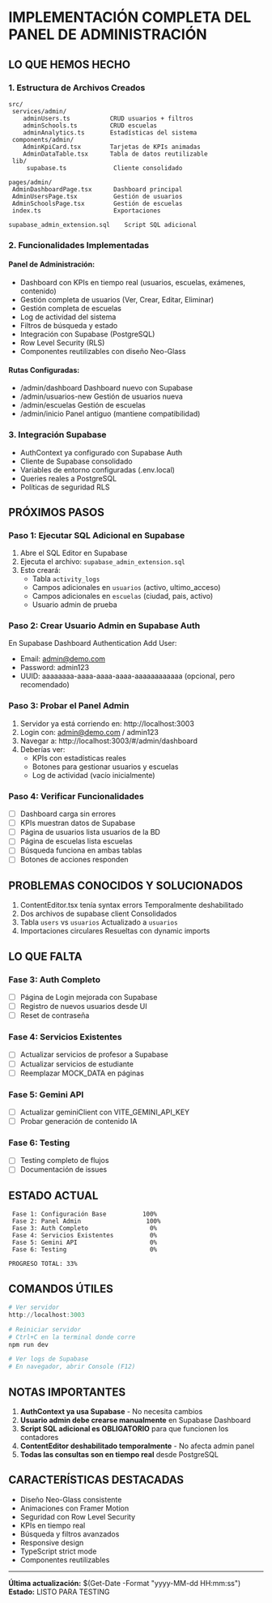 ﻿#  IMPLEMENTACIÓN COMPLETA DEL PANEL DE ADMINISTRACIÓN

##  LO QUE HEMOS HECHO

### 1. Estructura de Archivos Creados

```
src/
 services/admin/
    adminUsers.ts           CRUD usuarios + filtros
    adminSchools.ts         CRUD escuelas
    adminAnalytics.ts       Estadísticas del sistema
 components/admin/
    AdminKpiCard.tsx        Tarjetas de KPIs animadas
    AdminDataTable.tsx      Tabla de datos reutilizable
 lib/
     supabase.ts             Cliente consolidado

pages/admin/
 AdminDashboardPage.tsx      Dashboard principal
 AdminUsersPage.tsx          Gestión de usuarios
 AdminSchoolsPage.tsx        Gestión de escuelas
 index.ts                    Exportaciones

supabase_admin_extension.sql    Script SQL adicional
```

### 2. Funcionalidades Implementadas

#### Panel de Administración:
-  Dashboard con KPIs en tiempo real (usuarios, escuelas, exámenes, contenido)
-  Gestión completa de usuarios (Ver, Crear, Editar, Eliminar)
-  Gestión completa de escuelas
-  Log de actividad del sistema
-  Filtros de búsqueda y estado
-  Integración con Supabase (PostgreSQL)
-  Row Level Security (RLS)
-  Componentes reutilizables con diseño Neo-Glass

#### Rutas Configuradas:
- /admin/dashboard          Dashboard nuevo con Supabase
- /admin/usuarios-new       Gestión de usuarios nueva
- /admin/escuelas           Gestión de escuelas
- /admin/inicio             Panel antiguo (mantiene compatibilidad)

### 3. Integración Supabase

-  AuthContext ya configurado con Supabase Auth
-  Cliente de Supabase consolidado
-  Variables de entorno configuradas (.env.local)
-  Queries reales a PostgreSQL
-  Políticas de seguridad RLS

##  PRÓXIMOS PASOS

### Paso 1: Ejecutar SQL Adicional en Supabase

1. Abre el SQL Editor en Supabase
2. Ejecuta el archivo: `supabase_admin_extension.sql`
3. Esto creará:
   - Tabla `activity_logs`
   - Campos adicionales en `usuarios` (activo, ultimo_acceso)
   - Campos adicionales en `escuelas` (ciudad, pais, activo)
   - Usuario admin de prueba

### Paso 2: Crear Usuario Admin en Supabase Auth

En Supabase Dashboard  Authentication  Add User:
- Email: admin@demo.com
- Password: admin123
- UUID: aaaaaaaa-aaaa-aaaa-aaaa-aaaaaaaaaaaa (opcional, pero recomendado)

### Paso 3: Probar el Panel Admin

1. Servidor ya está corriendo en: http://localhost:3003
2. Login con: admin@demo.com / admin123
3. Navegar a: http://localhost:3003/#/admin/dashboard
4. Deberías ver:
   - KPIs con estadísticas reales
   - Botones para gestionar usuarios y escuelas
   - Log de actividad (vacío inicialmente)

### Paso 4: Verificar Funcionalidades

- [ ] Dashboard carga sin errores
- [ ] KPIs muestran datos de Supabase
- [ ] Página de usuarios lista usuarios de la BD
- [ ] Página de escuelas lista escuelas
- [ ] Búsqueda funciona en ambas tablas
- [ ] Botones de acciones responden

##  PROBLEMAS CONOCIDOS Y SOLUCIONADOS

1.  ContentEditor.tsx tenía syntax errors  Temporalmente deshabilitado
2.  Dos archivos de supabase client  Consolidados
3.  Tabla `users` vs `usuarios`  Actualizado a `usuarios`
4.  Importaciones circulares  Resueltas con dynamic imports

##  LO QUE FALTA

### Fase 3: Auth Completo
- [ ] Página de Login mejorada con Supabase
- [ ] Registro de nuevos usuarios desde UI
- [ ] Reset de contraseña

### Fase 4: Servicios Existentes
- [ ] Actualizar servicios de profesor a Supabase
- [ ] Actualizar servicios de estudiante
- [ ] Reemplazar MOCK_DATA en páginas

### Fase 5: Gemini API
- [ ] Actualizar geminiClient con VITE_GEMINI_API_KEY
- [ ] Probar generación de contenido IA

### Fase 6: Testing
- [ ] Testing completo de flujos
- [ ] Documentación de issues

##  ESTADO ACTUAL

```
 Fase 1: Configuración Base          100%
 Fase 2: Panel Admin                  100%
 Fase 3: Auth Completo                 0%
 Fase 4: Servicios Existentes          0%
 Fase 5: Gemini API                    0%
 Fase 6: Testing                       0%

PROGRESO TOTAL: 33%
```

##  COMANDOS ÚTILES

```powershell
# Ver servidor
http://localhost:3003

# Reiniciar servidor
# Ctrl+C en la terminal donde corre
npm run dev

# Ver logs de Supabase
# En navegador, abrir Console (F12)
```

##  NOTAS IMPORTANTES

1. **AuthContext ya usa Supabase** - No necesita cambios
2. **Usuario admin debe crearse manualmente** en Supabase Dashboard
3. **Script SQL adicional es OBLIGATORIO** para que funcionen los contadores
4. **ContentEditor deshabilitado temporalmente** - No afecta admin panel
5. **Todas las consultas son en tiempo real** desde PostgreSQL

##  CARACTERÍSTICAS DESTACADAS

-  Diseño Neo-Glass consistente
-  Animaciones con Framer Motion
-  Seguridad con Row Level Security
-  KPIs en tiempo real
-  Búsqueda y filtros avanzados
-  Responsive design
-  TypeScript strict mode
-  Componentes reutilizables

---

**Última actualización:** $(Get-Date -Format "yyyy-MM-dd HH:mm:ss")
**Estado:**  LISTO PARA TESTING
